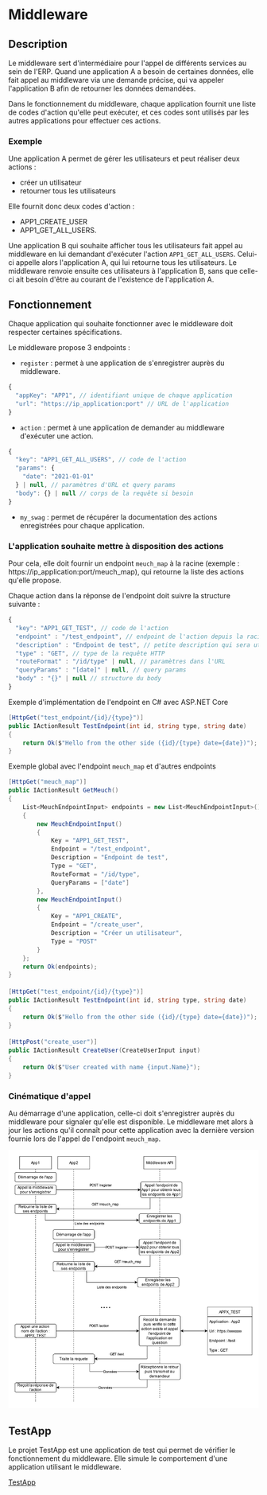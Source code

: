 # Middleware

## Description
Le middleware sert d'intermédiaire pour l'appel de différents services au sein de l'ERP. Quand une application A a 
besoin de certaines données, elle fait appel au middleware via une demande précise, qui va appeler l'application B afin 
de retourner les données demandées.

Dans le fonctionnement du middleware, chaque application fournit une liste de codes d'action qu'elle peut exécuter, et 
ces codes sont utilisés par les autres applications pour effectuer ces actions.

### Exemple
Une application A permet de gérer les utilisateurs et peut réaliser deux actions :
- créer un utilisateur 
- retourner tous les utilisateurs

Elle fournit donc deux codes d'action :
- APP1_CREATE_USER
- APP1_GET_ALL_USERS.

Une application B qui souhaite afficher tous les utilisateurs fait appel au middleware en lui demandant d'exécuter 
l'action `APP1_GET_ALL_USERS`. Celui-ci appelle alors l'application A, qui lui retourne tous les utilisateurs. Le 
middleware renvoie ensuite ces utilisateurs à l'application B, sans que celle-ci ait besoin d'être au courant de 
l'existence de l'application A.


## Fonctionnement

Chaque application qui souhaite fonctionner avec le middleware doit respecter certaines spécifications.

Le middleware propose 3 endpoints :

- `register` : permet à une application de s'enregistrer auprès du middleware.
```js
{
  "appKey": "APP1", // identifiant unique de chaque application
  "url": "https://ip_application:port" // URL de l'application
}
```

- `action` : permet à une application de demander au middleware d'exécuter une action.
```js
{
  "key": "APP1_GET_ALL_USERS", // code de l'action
  "params": {
    "date": "2021-01-01"
  } | null, // paramètres d'URL et query params
  "body": {} | null // corps de la requête si besoin
}
```

- `my_swag` : permet de récupérer la documentation des actions enregistrées pour chaque application.


### L'application souhaite mettre à disposition des actions
Pour cela, elle doit fournir un endpoint `meuch_map` à la racine (exemple : https://ip_application:port/meuch_map), qui 
retourne la liste des actions qu'elle propose.

Chaque action dans la réponse de l'endpoint doit suivre la structure suivante :
```js
{
  "key": "APP1_GET_TEST", // code de l'action
  "endpoint" : "/test_endpoint", // endpoint de l'action depuis la racine
  "description" : "Endpoint de test", // petite description qui sera utilisée pour la documentation
  "type" : "GET", // type de la requête HTTP
  "routeFormat" : "/id/type" | null, // paramètres dans l'URL
  "queryParams" : "[date]" | null, // query params
  "body" : "{}" | null // structure du body
}
```

Exemple d'implémentation de l'endpoint en C# avec ASP.NET Core
```csharp
[HttpGet("test_endpoint/{id}/{type}")]
public IActionResult TestEndpoint(int id, string type, string date)
{
    return Ok($"Hello from the other side ({id}/{type} date={date})");
}
```

Exemple global avec l'endpoint `meuch_map` et d'autres endpoints
```csharp
[HttpGet("meuch_map")]
public IActionResult GetMeuch()
{
    List<MeuchEndpointInput> endpoints = new List<MeuchEndpointInput>()
    {
        new MeuchEndpointInput()
        {
            Key = "APP1_GET_TEST",
            Endpoint = "/test_endpoint",
            Description = "Endpoint de test",
            Type = "GET",
            RouteFormat = "/id/type",
            QueryParams = ["date"]
        },
        new MeuchEndpointInput()
        {
            Key = "APP1_CREATE",
            Endpoint = "/create_user",
            Description = "Créer un utilisateur",
            Type = "POST"
        }
    };
    return Ok(endpoints);
}

[HttpGet("test_endpoint/{id}/{type}")]
public IActionResult TestEndpoint(int id, string type, string date)
{
    return Ok($"Hello from the other side ({id}/{type} date={date})");
}

[HttpPost("create_user")]
public IActionResult CreateUser(CreateUserInput input)
{
    return Ok($"User created with name {input.Name}");
}
```

### Cinématique d'appel

Au démarrage d'une application, celle-ci doit s'enregistrer auprès du middleware pour signaler qu'elle est disponible.
Le middleware met alors à jour les actions qu'il connaît pour cette application avec la dernière version fournie lors 
de l'appel de l'endpoint `meuch_map`.

![cinematic.svg](img/cinematic.svg)

## TestApp

Le projet TestApp est une application de test qui permet de vérifier le fonctionnement du middleware. Elle simule le 
comportement d'une application utilisant le middleware.

[TestApp](src/Middleware.TestApp)



